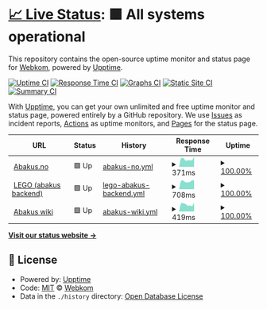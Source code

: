 # [📈 Live Status](https://status.abakus.no): <!--live status--> **🟩 All systems operational**

This repository contains the open-source uptime monitor and status page for [Webkom](https://abakus.no), powered by [Upptime](https://github.com/upptime/upptime).

[![Uptime CI](https://github.com/webkom/uptime/workflows/Uptime%20CI/badge.svg)](https://github.com/webkom/uptime/actions?query=workflow%3A%22Uptime+CI%22)
[![Response Time CI](https://github.com/webkom/uptime/workflows/Response%20Time%20CI/badge.svg)](https://github.com/webkom/uptime/actions?query=workflow%3A%22Response+Time+CI%22)
[![Graphs CI](https://github.com/webkom/uptime/workflows/Graphs%20CI/badge.svg)](https://github.com/webkom/uptime/actions?query=workflow%3A%22Graphs+CI%22)
[![Static Site CI](https://github.com/webkom/uptime/workflows/Static%20Site%20CI/badge.svg)](https://github.com/webkom/uptime/actions?query=workflow%3A%22Static+Site+CI%22)
[![Summary CI](https://github.com/webkom/uptime/workflows/Summary%20CI/badge.svg)](https://github.com/webkom/uptime/actions?query=workflow%3A%22Summary+CI%22)

With [Upptime](https://upptime.js.org), you can get your own unlimited and free uptime monitor and status page, powered entirely by a GitHub repository. We use [Issues](https://github.com/webkom/uptime/issues) as incident reports, [Actions](https://github.com/webkom/uptime/actions) as uptime monitors, and [Pages](https://status.abakus.no) for the status page.

<!--start: status pages-->
<!-- This summary is generated by Upptime (https://github.com/upptime/upptime) -->
<!-- Do not edit this manually, your changes will be overwritten -->
<!-- prettier-ignore -->
| URL | Status | History | Response Time | Uptime |
| --- | ------ | ------- | ------------- | ------ |
| <img alt="" src="https://icons.duckduckgo.com/ip3/abakus.no.ico" height="13"> [Abakus.no](https://abakus.no/healthz) | 🟩 Up | [abakus-no.yml](https://github.com/webkom/uptime/commits/HEAD/history/abakus-no.yml) | <details><summary><img alt="Response time graph" src="./graphs/abakus-no/response-time-week.png" height="20"> 371ms</summary><br><a href="https://status.abakus.no/history/abakus-no"><img alt="Response time 557" src="https://img.shields.io/endpoint?url=https%3A%2F%2Fraw.githubusercontent.com%2Fwebkom%2Fuptime%2FHEAD%2Fapi%2Fabakus-no%2Fresponse-time.json"></a><br><a href="https://status.abakus.no/history/abakus-no"><img alt="24-hour response time 421" src="https://img.shields.io/endpoint?url=https%3A%2F%2Fraw.githubusercontent.com%2Fwebkom%2Fuptime%2FHEAD%2Fapi%2Fabakus-no%2Fresponse-time-day.json"></a><br><a href="https://status.abakus.no/history/abakus-no"><img alt="7-day response time 371" src="https://img.shields.io/endpoint?url=https%3A%2F%2Fraw.githubusercontent.com%2Fwebkom%2Fuptime%2FHEAD%2Fapi%2Fabakus-no%2Fresponse-time-week.json"></a><br><a href="https://status.abakus.no/history/abakus-no"><img alt="30-day response time 411" src="https://img.shields.io/endpoint?url=https%3A%2F%2Fraw.githubusercontent.com%2Fwebkom%2Fuptime%2FHEAD%2Fapi%2Fabakus-no%2Fresponse-time-month.json"></a><br><a href="https://status.abakus.no/history/abakus-no"><img alt="1-year response time 557" src="https://img.shields.io/endpoint?url=https%3A%2F%2Fraw.githubusercontent.com%2Fwebkom%2Fuptime%2FHEAD%2Fapi%2Fabakus-no%2Fresponse-time-year.json"></a></details> | <details><summary><a href="https://status.abakus.no/history/abakus-no">100.00%</a></summary><a href="https://status.abakus.no/history/abakus-no"><img alt="All-time uptime 99.85%" src="https://img.shields.io/endpoint?url=https%3A%2F%2Fraw.githubusercontent.com%2Fwebkom%2Fuptime%2FHEAD%2Fapi%2Fabakus-no%2Fuptime.json"></a><br><a href="https://status.abakus.no/history/abakus-no"><img alt="24-hour uptime 100.00%" src="https://img.shields.io/endpoint?url=https%3A%2F%2Fraw.githubusercontent.com%2Fwebkom%2Fuptime%2FHEAD%2Fapi%2Fabakus-no%2Fuptime-day.json"></a><br><a href="https://status.abakus.no/history/abakus-no"><img alt="7-day uptime 100.00%" src="https://img.shields.io/endpoint?url=https%3A%2F%2Fraw.githubusercontent.com%2Fwebkom%2Fuptime%2FHEAD%2Fapi%2Fabakus-no%2Fuptime-week.json"></a><br><a href="https://status.abakus.no/history/abakus-no"><img alt="30-day uptime 99.29%" src="https://img.shields.io/endpoint?url=https%3A%2F%2Fraw.githubusercontent.com%2Fwebkom%2Fuptime%2FHEAD%2Fapi%2Fabakus-no%2Fuptime-month.json"></a><br><a href="https://status.abakus.no/history/abakus-no"><img alt="1-year uptime 99.85%" src="https://img.shields.io/endpoint?url=https%3A%2F%2Fraw.githubusercontent.com%2Fwebkom%2Fuptime%2FHEAD%2Fapi%2Fabakus-no%2Fuptime-year.json"></a></details>
| <img alt="" src="https://icons.duckduckgo.com/ip3/lego.abakus.no.ico" height="13"> [LEGO (abakus backend)](https://lego.abakus.no/health) | 🟩 Up | [lego-abakus-backend.yml](https://github.com/webkom/uptime/commits/HEAD/history/lego-abakus-backend.yml) | <details><summary><img alt="Response time graph" src="./graphs/lego-abakus-backend/response-time-week.png" height="20"> 708ms</summary><br><a href="https://status.abakus.no/history/lego-abakus-backend"><img alt="Response time 789" src="https://img.shields.io/endpoint?url=https%3A%2F%2Fraw.githubusercontent.com%2Fwebkom%2Fuptime%2FHEAD%2Fapi%2Flego-abakus-backend%2Fresponse-time.json"></a><br><a href="https://status.abakus.no/history/lego-abakus-backend"><img alt="24-hour response time 774" src="https://img.shields.io/endpoint?url=https%3A%2F%2Fraw.githubusercontent.com%2Fwebkom%2Fuptime%2FHEAD%2Fapi%2Flego-abakus-backend%2Fresponse-time-day.json"></a><br><a href="https://status.abakus.no/history/lego-abakus-backend"><img alt="7-day response time 708" src="https://img.shields.io/endpoint?url=https%3A%2F%2Fraw.githubusercontent.com%2Fwebkom%2Fuptime%2FHEAD%2Fapi%2Flego-abakus-backend%2Fresponse-time-week.json"></a><br><a href="https://status.abakus.no/history/lego-abakus-backend"><img alt="30-day response time 762" src="https://img.shields.io/endpoint?url=https%3A%2F%2Fraw.githubusercontent.com%2Fwebkom%2Fuptime%2FHEAD%2Fapi%2Flego-abakus-backend%2Fresponse-time-month.json"></a><br><a href="https://status.abakus.no/history/lego-abakus-backend"><img alt="1-year response time 789" src="https://img.shields.io/endpoint?url=https%3A%2F%2Fraw.githubusercontent.com%2Fwebkom%2Fuptime%2FHEAD%2Fapi%2Flego-abakus-backend%2Fresponse-time-year.json"></a></details> | <details><summary><a href="https://status.abakus.no/history/lego-abakus-backend">100.00%</a></summary><a href="https://status.abakus.no/history/lego-abakus-backend"><img alt="All-time uptime 96.70%" src="https://img.shields.io/endpoint?url=https%3A%2F%2Fraw.githubusercontent.com%2Fwebkom%2Fuptime%2FHEAD%2Fapi%2Flego-abakus-backend%2Fuptime.json"></a><br><a href="https://status.abakus.no/history/lego-abakus-backend"><img alt="24-hour uptime 100.00%" src="https://img.shields.io/endpoint?url=https%3A%2F%2Fraw.githubusercontent.com%2Fwebkom%2Fuptime%2FHEAD%2Fapi%2Flego-abakus-backend%2Fuptime-day.json"></a><br><a href="https://status.abakus.no/history/lego-abakus-backend"><img alt="7-day uptime 100.00%" src="https://img.shields.io/endpoint?url=https%3A%2F%2Fraw.githubusercontent.com%2Fwebkom%2Fuptime%2FHEAD%2Fapi%2Flego-abakus-backend%2Fuptime-week.json"></a><br><a href="https://status.abakus.no/history/lego-abakus-backend"><img alt="30-day uptime 79.65%" src="https://img.shields.io/endpoint?url=https%3A%2F%2Fraw.githubusercontent.com%2Fwebkom%2Fuptime%2FHEAD%2Fapi%2Flego-abakus-backend%2Fuptime-month.json"></a><br><a href="https://status.abakus.no/history/lego-abakus-backend"><img alt="1-year uptime 96.70%" src="https://img.shields.io/endpoint?url=https%3A%2F%2Fraw.githubusercontent.com%2Fwebkom%2Fuptime%2FHEAD%2Fapi%2Flego-abakus-backend%2Fuptime-year.json"></a></details>
| <img alt="" src="https://icons.duckduckgo.com/ip3/wiki.abakus.no.ico" height="13"> [Abakus wiki](https://wiki.abakus.no/status) | 🟩 Up | [abakus-wiki.yml](https://github.com/webkom/uptime/commits/HEAD/history/abakus-wiki.yml) | <details><summary><img alt="Response time graph" src="./graphs/abakus-wiki/response-time-week.png" height="20"> 419ms</summary><br><a href="https://status.abakus.no/history/abakus-wiki"><img alt="Response time 505" src="https://img.shields.io/endpoint?url=https%3A%2F%2Fraw.githubusercontent.com%2Fwebkom%2Fuptime%2FHEAD%2Fapi%2Fabakus-wiki%2Fresponse-time.json"></a><br><a href="https://status.abakus.no/history/abakus-wiki"><img alt="24-hour response time 474" src="https://img.shields.io/endpoint?url=https%3A%2F%2Fraw.githubusercontent.com%2Fwebkom%2Fuptime%2FHEAD%2Fapi%2Fabakus-wiki%2Fresponse-time-day.json"></a><br><a href="https://status.abakus.no/history/abakus-wiki"><img alt="7-day response time 419" src="https://img.shields.io/endpoint?url=https%3A%2F%2Fraw.githubusercontent.com%2Fwebkom%2Fuptime%2FHEAD%2Fapi%2Fabakus-wiki%2Fresponse-time-week.json"></a><br><a href="https://status.abakus.no/history/abakus-wiki"><img alt="30-day response time 450" src="https://img.shields.io/endpoint?url=https%3A%2F%2Fraw.githubusercontent.com%2Fwebkom%2Fuptime%2FHEAD%2Fapi%2Fabakus-wiki%2Fresponse-time-month.json"></a><br><a href="https://status.abakus.no/history/abakus-wiki"><img alt="1-year response time 505" src="https://img.shields.io/endpoint?url=https%3A%2F%2Fraw.githubusercontent.com%2Fwebkom%2Fuptime%2FHEAD%2Fapi%2Fabakus-wiki%2Fresponse-time-year.json"></a></details> | <details><summary><a href="https://status.abakus.no/history/abakus-wiki">100.00%</a></summary><a href="https://status.abakus.no/history/abakus-wiki"><img alt="All-time uptime 99.91%" src="https://img.shields.io/endpoint?url=https%3A%2F%2Fraw.githubusercontent.com%2Fwebkom%2Fuptime%2FHEAD%2Fapi%2Fabakus-wiki%2Fuptime.json"></a><br><a href="https://status.abakus.no/history/abakus-wiki"><img alt="24-hour uptime 100.00%" src="https://img.shields.io/endpoint?url=https%3A%2F%2Fraw.githubusercontent.com%2Fwebkom%2Fuptime%2FHEAD%2Fapi%2Fabakus-wiki%2Fuptime-day.json"></a><br><a href="https://status.abakus.no/history/abakus-wiki"><img alt="7-day uptime 100.00%" src="https://img.shields.io/endpoint?url=https%3A%2F%2Fraw.githubusercontent.com%2Fwebkom%2Fuptime%2FHEAD%2Fapi%2Fabakus-wiki%2Fuptime-week.json"></a><br><a href="https://status.abakus.no/history/abakus-wiki"><img alt="30-day uptime 100.00%" src="https://img.shields.io/endpoint?url=https%3A%2F%2Fraw.githubusercontent.com%2Fwebkom%2Fuptime%2FHEAD%2Fapi%2Fabakus-wiki%2Fuptime-month.json"></a><br><a href="https://status.abakus.no/history/abakus-wiki"><img alt="1-year uptime 99.91%" src="https://img.shields.io/endpoint?url=https%3A%2F%2Fraw.githubusercontent.com%2Fwebkom%2Fuptime%2FHEAD%2Fapi%2Fabakus-wiki%2Fuptime-year.json"></a></details>

<!--end: status pages-->

[**Visit our status website →**](https://status.abakus.no)

## 📄 License

- Powered by: [Upptime](https://github.com/upptime/upptime)
- Code: [MIT](./LICENSE) © [Webkom](https://abakus.no)
- Data in the `./history` directory: [Open Database License](https://opendatacommons.org/licenses/odbl/1-0/)
